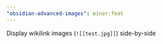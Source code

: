 ```yaml
---
"obsidian-advanced-images": minor:feat
---
```


Display wikilink images (`![[test.jpg]]`) side-by-side
